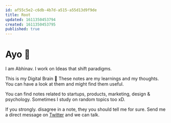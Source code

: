 ```yaml
---
id: af55c5e2-c6db-4b7d-a515-a55d13d9f9de
title: Root
updated: 1611350453794
created: 1611350453795
published: true
---
```

# Ayo 🔎

I am Abhinav. I work on Ideas that shift paradigms.

This is my Digital Brain 🧠
These notes are my learnings and my thoughts. You can have a look at them and might find them useful. 

You can find notes related to startups, products, marketing, design & psychology. Sometimes I study on random topics too xD.

If you strongly. disagree in a note, they you should tell me for sure. Send me a direct message on [Twitter](twitter.com/abhnvx) and we can talk.
